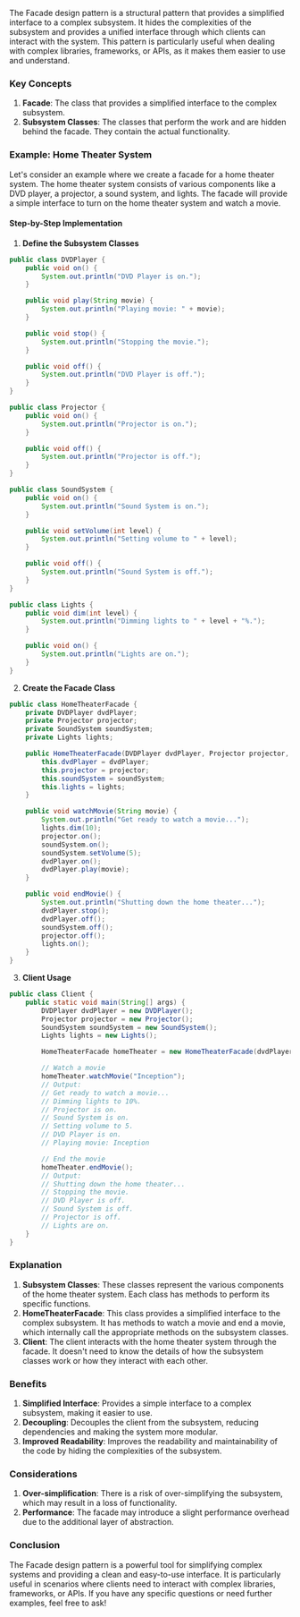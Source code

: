 The Facade design pattern is a structural pattern that provides a simplified interface to a complex subsystem. It hides the complexities of the subsystem and provides a unified interface through which clients can interact with the system. This pattern is particularly useful when dealing with complex libraries, frameworks, or APIs, as it makes them easier to use and understand.

### Key Concepts

1. **Facade**: The class that provides a simplified interface to the complex subsystem.
2. **Subsystem Classes**: The classes that perform the work and are hidden behind the facade. They contain the actual functionality.

### Example: Home Theater System

Let's consider an example where we create a facade for a home theater system. The home theater system consists of various components like a DVD player, a projector, a sound system, and lights. The facade will provide a simple interface to turn on the home theater system and watch a movie.

#### Step-by-Step Implementation

1. **Define the Subsystem Classes**

```java
public class DVDPlayer {
    public void on() {
        System.out.println("DVD Player is on.");
    }

    public void play(String movie) {
        System.out.println("Playing movie: " + movie);
    }

    public void stop() {
        System.out.println("Stopping the movie.");
    }

    public void off() {
        System.out.println("DVD Player is off.");
    }
}

public class Projector {
    public void on() {
        System.out.println("Projector is on.");
    }

    public void off() {
        System.out.println("Projector is off.");
    }
}

public class SoundSystem {
    public void on() {
        System.out.println("Sound System is on.");
    }

    public void setVolume(int level) {
        System.out.println("Setting volume to " + level);
    }

    public void off() {
        System.out.println("Sound System is off.");
    }
}

public class Lights {
    public void dim(int level) {
        System.out.println("Dimming lights to " + level + "%.");
    }

    public void on() {
        System.out.println("Lights are on.");
    }
}
```

2. **Create the Facade Class**

```java
public class HomeTheaterFacade {
    private DVDPlayer dvdPlayer;
    private Projector projector;
    private SoundSystem soundSystem;
    private Lights lights;

    public HomeTheaterFacade(DVDPlayer dvdPlayer, Projector projector, SoundSystem soundSystem, Lights lights) {
        this.dvdPlayer = dvdPlayer;
        this.projector = projector;
        this.soundSystem = soundSystem;
        this.lights = lights;
    }

    public void watchMovie(String movie) {
        System.out.println("Get ready to watch a movie...");
        lights.dim(10);
        projector.on();
        soundSystem.on();
        soundSystem.setVolume(5);
        dvdPlayer.on();
        dvdPlayer.play(movie);
    }

    public void endMovie() {
        System.out.println("Shutting down the home theater...");
        dvdPlayer.stop();
        dvdPlayer.off();
        soundSystem.off();
        projector.off();
        lights.on();
    }
}
```

3. **Client Usage**

```java
public class Client {
    public static void main(String[] args) {
        DVDPlayer dvdPlayer = new DVDPlayer();
        Projector projector = new Projector();
        SoundSystem soundSystem = new SoundSystem();
        Lights lights = new Lights();

        HomeTheaterFacade homeTheater = new HomeTheaterFacade(dvdPlayer, projector, soundSystem, lights);

        // Watch a movie
        homeTheater.watchMovie("Inception");
        // Output:
        // Get ready to watch a movie...
        // Dimming lights to 10%.
        // Projector is on.
        // Sound System is on.
        // Setting volume to 5.
        // DVD Player is on.
        // Playing movie: Inception

        // End the movie
        homeTheater.endMovie();
        // Output:
        // Shutting down the home theater...
        // Stopping the movie.
        // DVD Player is off.
        // Sound System is off.
        // Projector is off.
        // Lights are on.
    }
}
```

### Explanation

1. **Subsystem Classes**: These classes represent the various components of the home theater system. Each class has methods to perform its specific functions.
2. **HomeTheaterFacade**: This class provides a simplified interface to the complex subsystem. It has methods to watch a movie and end a movie, which internally call the appropriate methods on the subsystem classes.
3. **Client**: The client interacts with the home theater system through the facade. It doesn't need to know the details of how the subsystem classes work or how they interact with each other.

### Benefits

1. **Simplified Interface**: Provides a simple interface to a complex subsystem, making it easier to use.
2. **Decoupling**: Decouples the client from the subsystem, reducing dependencies and making the system more modular.
3. **Improved Readability**: Improves the readability and maintainability of the code by hiding the complexities of the subsystem.

### Considerations

1. **Over-simplification**: There is a risk of over-simplifying the subsystem, which may result in a loss of functionality.
2. **Performance**: The facade may introduce a slight performance overhead due to the additional layer of abstraction.

### Conclusion

The Facade design pattern is a powerful tool for simplifying complex systems and providing a clean and easy-to-use interface. It is particularly useful in scenarios where clients need to interact with complex libraries, frameworks, or APIs. If you have any specific questions or need further examples, feel free to ask!